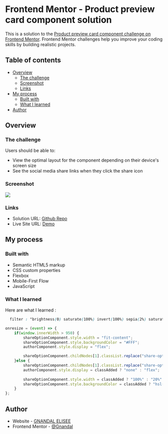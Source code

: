 # Frontend Mentor - Product preview card component solution

This is a solution to the [Product preview card component challenge on Frontend Mentor](https://www.frontendmentor.io/challenges/product-preview-card-component-GO7UmttRfa). Frontend Mentor challenges help you improve your coding skills by building realistic projects. 

## Table of contents

- [Overview](#overview)
  - [The challenge](#the-challenge)
  - [Screenshot](#screenshot)
  - [Links](#links)
- [My process](#my-process)
  - [Built with](#built-with)
  - [What I learned](#what-i-learned)
- [Author](#author)

## Overview

### The challenge

Users should be able to:

- View the optimal layout for the component depending on their device's screen size
- See the social media share links when they click the share icon

### Screenshot

![](./screenshot.png)

### Links

- Solution URL: [Github Repo](https://github.com/Gnandal/article-preview-component-master)
- Live Site URL: [Demo](https://gnandal.github.io/article-preview-component-master)

## My process

### Built with

- Semantic HTML5 markup
- CSS custom properties
- Flexbox
- Mobile-First Flow
- JavaScript

### What I learned

Here are what I learned :

```css
  filter : "brightness(0) saturate(100%) invert(100%) sepia(2%) saturate(4836%) hue-rotate(180deg) brightness(105%) contrast(108%)";

```
```js
onresize = (event) => {
    if(window.innerWidth > 950) {
        shareOptionComponent.style.width = "fit-content";
        shareOptionComponent.style.backgroundColor = "#FFF";
        authorComponent.style.display = "flex"; 

        shareOptionComponent.childNodes[1].classList.replace("share-option-mobile", "share-option-desktop");
    }else {
        shareOptionComponent.childNodes[1].classList.replace("share-option-desktop", "share-option-mobile");
        authorComponent.style.display = classAdded ? "none" : "flex"; 
        
        shareOptionComponent.style.width = classAdded ? "100%" : "20%"
        shareOptionComponent.style.backgroundColor = classAdded ? "hsl(214, 17%, 51%)" : " hsl(210, 46%, 95%)";
    }
};
```

## Author

- Website - [GNANDAL  ELISEE](https://gnandal-elisee.vercel.app)
- Frontend Mentor - [@Gnandal](https://www.frontendmentor.io/profile/Gnandal)

